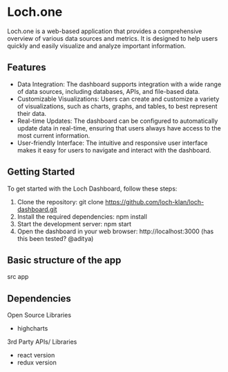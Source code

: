 # Loch.one 

Loch.one is a web-based application that provides a comprehensive overview of various data sources and metrics. It is designed to help users quickly and easily visualize and analyze important information.

## Features

- Data Integration: The dashboard supports integration with a wide range of data sources, including databases, APIs, and file-based data.
- Customizable Visualizations: Users can create and customize a variety of visualizations, such as charts, graphs, and tables, to best represent their data.
- Real-time Updates: The dashboard can be configured to automatically update data in real-time, ensuring that users always have access to the most current information.
- User-friendly Interface: The intuitive and responsive user interface makes it easy for users to navigate and interact with the dashboard.

## Getting Started

To get started with the Loch Dashboard, follow these steps:
1. Clone the repository: git clone https://github.com/loch-klan/loch-dashboard.git
2. Install the required dependencies: npm install
3. Start the development server: npm start
4. Open the dashboard in your web browser: http://localhost:3000
(has this been tested? @aditya)


## Basic structure of the app 
src
app

## Dependencies
Open Source Libraries
- highcharts

3rd Party APIs/ Libraries
- react version
- redux version 








